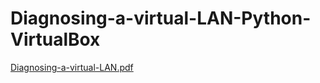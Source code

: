 # Diagnosing-a-virtual-LAN-Python-VirtualBox
[Diagnosing-a-virtual-LAN.pdf](https://github.com/dragos41/Diagnosing-a-virtual-LAN-Python-VirtualBox/files/10132782/Diagnosing-a-virtual-LAN.pdf)
